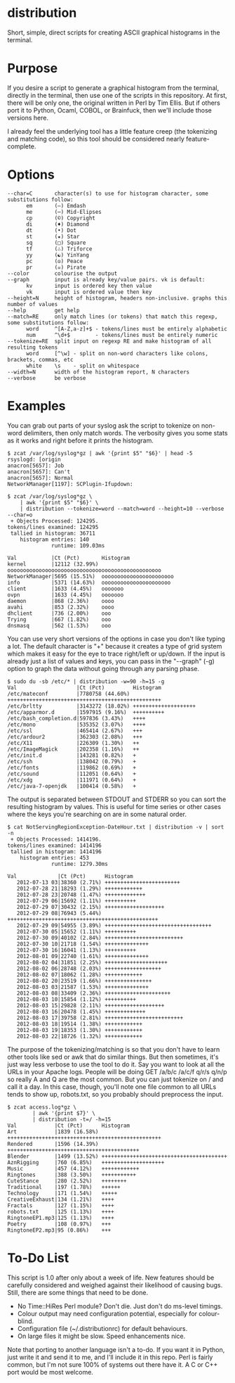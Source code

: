 distribution
============

Short, simple, direct scripts for creating ASCII graphical histograms in the terminal.

Purpose
=======

If you desire a script to generate a graphical histogram from the terminal, directly
in the terminal, then use one of the scripts in this repository. At first, there will
be only one, the original written in Perl by Tim Ellis. But if others port it to Python,
Ocaml, COBOL, or Brainfuck, then we'll include those versions here.

I already feel the underlying tool has a little feature creep (the tokenizing and matching
code), so this tool should be considered nearly feature-complete.

Options
=======

```
--char=C       character(s) to use for histogram character, some substitutions follow:
      em       (—) Emdash
      me       (⋯) Mid-Elipses
      cp       (©) Copyright
      di       (♦) Diamond
      dt       (•) Dot
      st       (★) Star
      sq       (□) Square
      tf       (∴) Triforce
      yy       (☯) YinYang
      pc       (☮) Peace
      pr       (☠) Pirate
--color        colourise the output
--graph        input is already key/value pairs. vk is default:
      kv       input is ordered key then value
      vk       input is ordered value then key
--height=N     height of histogram, headers non-inclusive. graphs this number of values
--help         get help
--match=RE     only match lines (or tokens) that match this regexp, some substitutions follow:
      word     ^[A-Z,a-z]+$ - tokens/lines must be entirely alphabetic
      num      ^\d+$        - tokens/lines must be entirely numeric
--tokenize=RE  split input on regexp RE and make histogram of all resulting tokens
      word     [^\w] - split on non-word characters like colons, brackets, commas, etc
      white    \s    - split on whitespace
--width=N      width of the histogram report, N characters
--verbose      be verbose
```

Examples
========

You can grab out parts of your syslog ask the script to tokenize on non-word delimiters,
then only match words. The verbosity gives you some stats as it works and right before
it prints the histogram.

```
$ zcat /var/log/syslog*gz | awk '{print $5" "$6}' | head -5
rsyslogd: [origin
anacron[5657]: Job
anacron[5657]: Can't
anacron[5657]: Normal
NetworkManager[1197]: SCPlugin-Ifupdown:

$ zcat /var/log/syslog*gz \
    | awk '{print $5" "$6}' \
    | distribution --tokenize=word --match=word --height=10 --verbose --char=o
 + Objects Processed: 124295.   
tokens/lines examined: 124295
 tallied in histogram: 36711
    histogram entries: 140
              runtime: 109.03ms

Val           |Ct (Pct)       Histogram
kernel        |12112 (32.99%) ooooooooooooooooooooooooooooooooooooooooooooooooo
NetworkManager|5695 (15.51%)  ooooooooooooooooooooooo
info          |5371 (14.63%)  oooooooooooooooooooooo
client        |1633 (4.45%)   ooooooo
ovpn          |1633 (4.45%)   ooooooo
daemon        |868 (2.36%)    oooo
avahi         |853 (2.32%)    oooo
dhclient      |736 (2.00%)    ooo
Trying        |667 (1.82%)    ooo
dnsmasq       |562 (1.53%)    ooo
```

You can use very short versions of the options in case you don't like typing a lot. The
default character is "+" because it creates a type of grid system which makes it easy for
the eye to trace right/left or up/down. If the input is already just a list of values
and keys, you can pass in the "--graph" (-g) option to graph the data without going through
any parsing phase.

```
$ sudo du -sb /etc/* | distribution -w=90 -h=15 -g
Val                   |Ct (Pct)         Histogram
/etc/mateconf         |7780758 (44.60%) +++++++++++++++++++++++++++++++++++++++++++++++++
/etc/brltty           |3143272 (18.02%) ++++++++++++++++++++
/etc/apparmor.d       |1597915 (9.16%)  ++++++++++
/etc/bash_completion.d|597836 (3.43%)   ++++
/etc/mono             |535352 (3.07%)   ++++
/etc/ssl              |465414 (2.67%)   +++
/etc/ardour2          |362303 (2.08%)   +++
/etc/X11              |226309 (1.30%)   ++
/etc/ImageMagick      |202358 (1.16%)   ++
/etc/init.d           |143281 (0.82%)   +
/etc/ssh              |138042 (0.79%)   +
/etc/fonts            |119862 (0.69%)   +
/etc/sound            |112051 (0.64%)   +
/etc/xdg              |111971 (0.64%)   +
/etc/java-7-openjdk   |100414 (0.58%)   +
```

The output is separated between STDOUT and STDERR so you can sort the resulting histogram
by values. This is useful for time series or other cases where the keys you're searching on
are in some natural order.

```
$ cat NotServingRegionException-DateHour.txt | distribution -v | sort -n
 + Objects Processed: 1414196.   
tokens/lines examined: 1414196
 tallied in histogram: 1414196
    histogram entries: 453
              runtime: 1279.30ms

Val             |Ct (Pct)      Histogram
   2012-07-13 03|38360 (2.71%) ++++++++++++++++++++++++
   2012-07-28 21|18293 (1.29%) ++++++++++++
   2012-07-28 23|20748 (1.47%) +++++++++++++
   2012-07-29 06|15692 (1.11%) ++++++++++
   2012-07-29 07|30432 (2.15%) +++++++++++++++++++
   2012-07-29 08|76943 (5.44%) ++++++++++++++++++++++++++++++++++++++++++++++++
   2012-07-29 09|54955 (3.89%) ++++++++++++++++++++++++++++++++++
   2012-07-30 05|15652 (1.11%) ++++++++++
   2012-07-30 09|40102 (2.84%) +++++++++++++++++++++++++
   2012-07-30 10|21718 (1.54%) ++++++++++++++
   2012-07-30 16|16041 (1.13%) ++++++++++
   2012-08-01 09|22740 (1.61%) ++++++++++++++
   2012-08-02 04|31851 (2.25%) ++++++++++++++++++++
   2012-08-02 06|28748 (2.03%) ++++++++++++++++++
   2012-08-02 07|18062 (1.28%) ++++++++++++
   2012-08-02 20|23519 (1.66%) +++++++++++++++
   2012-08-03 03|21587 (1.53%) ++++++++++++++
   2012-08-03 08|33409 (2.36%) +++++++++++++++++++++
   2012-08-03 10|15854 (1.12%) ++++++++++
   2012-08-03 15|29828 (2.11%) +++++++++++++++++++
   2012-08-03 16|20478 (1.45%) +++++++++++++
   2012-08-03 17|39758 (2.81%) +++++++++++++++++++++++++
   2012-08-03 18|19514 (1.38%) ++++++++++++
   2012-08-03 19|18353 (1.30%) ++++++++++++
   2012-08-03 22|18726 (1.32%) ++++++++++++
```

The purpose of the tokenizing/matching is so that you don't have to learn other tools like
sed or awk that do similar things. But then sometimes, it's just way less verbose to use the
tool to do it. Say you want to look at all the URLs in your Apache logs. People will be doing
GET /a/b/c /a/c/f q/r/s q/n/p so really A and Q are the most common. But you can just tokenize
on / and call it a day. In this case, though, you'll note one file common to all URLs tends
to show up, robots.txt, so you probably should preprocess the input.

```
$ zcat access.log*gz \
        | awk '{print $7}' \
        | distribution -t=/ -h=15
Val            |Ct (Pct)      Histogram
Art            |1839 (16.58%) +++++++++++++++++++++++++++++++++++++++++++++++++
Rendered       |1596 (14.39%) ++++++++++++++++++++++++++++++++++++++++++
Blender        |1499 (13.52%) ++++++++++++++++++++++++++++++++++++++++
AznRigging     |760 (6.85%)   ++++++++++++++++++++
Music          |457 (4.12%)   ++++++++++++
Ringtones      |388 (3.50%)   +++++++++++
CuteStance     |280 (2.52%)   ++++++++
Traditional    |197 (1.78%)   ++++++
Technology     |171 (1.54%)   +++++
CreativeExhaust|134 (1.21%)   ++++
Fractals       |127 (1.15%)   ++++
robots.txt     |125 (1.13%)   ++++
RingtoneEP1.mp3|125 (1.13%)   ++++
Poetry         |108 (0.97%)   +++
RingtoneEP2.mp3|95 (0.86%)    +++
```

To-Do List
==========

This script is 1.0 after only about a week of life. New features should be carefully considered
and weighed against their likelihood of causing bugs. Still, there are some things that need
to be done.

 * No Time::HiRes Perl module? Don't die. Just don't do ms-level timings.
 * Colour output may need configuration potential, especially for colour-blind.
 * Configuration file (~/.distributionrc) for default behaviours.
 * On large files it might be slow. Speed enhancements nice.

Note that porting to another language isn't a to-do. If you want it in Python, just write it and
send it to me, and I'll include it in this repo. Perl is fairly common, but I'm not sure 100%
of systems out there have it. A C or C++ port would be most welcome.

